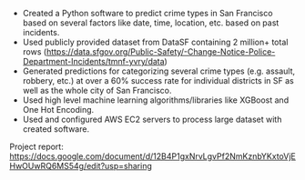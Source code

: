 * Created a Python software to predict crime types in San Francisco based on several factors like date, time, location, etc. based on past incidents.
* Used publicly provided dataset from DataSF containing 2 million+ total rows (https://data.sfgov.org/Public-Safety/-Change-Notice-Police-Department-Incidents/tmnf-yvry/data)
* Generated predictions for categorizing several crime types (e.g. assault, robbery, etc.) at over a 60% success rate for individual districts in SF as well as the whole city of San Francisco.
* Used high level machine learning algorithms/libraries like XGBoost and One Hot Encoding.
* Used and configured AWS EC2 servers to process large dataset with created software.

Project report: https://docs.google.com/document/d/12B4P1gxNrvLgvPf2NmKznbYKxtoVjEHwOUwRQ6MS54g/edit?usp=sharing
